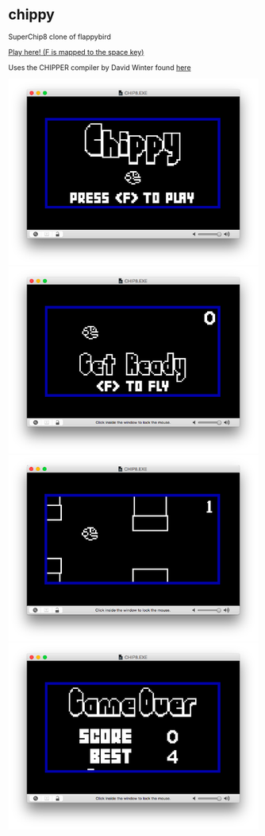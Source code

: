 chippy
======

SuperChip8 clone of flappybird

[Play here! (F is mapped to the space key)](http://axelo.github.io/webglchip8/index.html?rom=CHIPPY)

Uses the CHIPPER compiler by David Winter found [here](http://www.pong-story.com/chip8/) 

![Startscreen](https://raw.githubusercontent.com/axelo/chippy/master/screenshots/chippy_sh_startscreen.png)
![Get ready](https://raw.githubusercontent.com/axelo/chippy/master/screenshots/chippy_sh_getready.png)
![Game play](https://raw.githubusercontent.com/axelo/chippy/master/screenshots/chippy_sh_gameplay.png)
![Game over](https://raw.githubusercontent.com/axelo/chippy/master/screenshots/chippy_sh_gameover.png)
